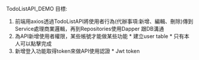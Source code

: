 TodoListAPI_DEMO
目標:
  1. 前端用axios透過TodoListAPI將使用者行為(代辦事項:新增、編輯、刪除)傳到Service處理商業邏輯，再到Repositories使用Dapper 跟DB溝通
  2. 為API新增使用者權限，某些帳號才能做某些功能
    * 建立user table
    * 只有本人可以點擊完成
  3. 新增登入功能取得token來做API使用認證
    * Jwt token
